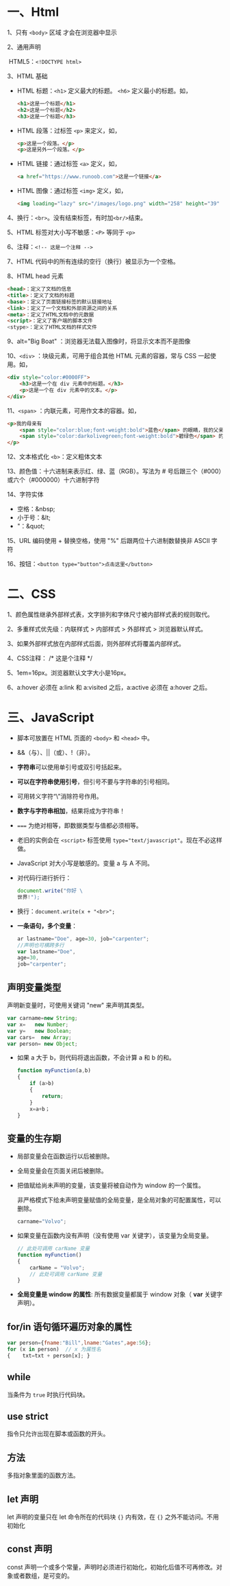 # 一、Html

1、只有 `<body>` 区域 才会在浏览器中显示

2、通用声明

​    HTML5：`<!DOCTYPE html>`

3、HTML 基础

+ HTML 标题：`<h1>` 定义最大的标题。 `<h6>` 定义最小的标题。如，
  
  ```html
  <h1>这是一个标题</h1>
  <h2>这是一个标题</h2>
  <h3>这是一个标题</h3>
  ```

+ HTML 段落：过标签 `<p>` 来定义，如，
  
  ```html
  <p>这是一个段落。</p>
  <p>这是另外一个段落。</p>
  ```

+ HTML 链接：通过标签 `<a>` 定义，如，
  
  ```html
  <a href="https://www.runoob.com">这是一个链接</a>
  ```

+ HTML 图像：通过标签 `<img>` 定义，如，
  
  ```html
  <img loading="lazy" src="/images/logo.png" width="258" height="39" />
  ```

4、换行：`<br>`。没有结束标签，有时加`<br/>`结束。

5、HTML 标签对大小写不敏感：`<P>` 等同于 `<p>`

6、注释：`<!-- 这是一个注释 -->`

7、HTML 代码中的所有连续的空行（换行）被显示为一个空格。

8、HTML head 元素

```html
<head>：定义了文档的信息
<title>：定义了文档的标题
<base>：定义了页面链接标签的默认链接地址
<link>：定义了一个文档和外部资源之间的关系
<meta>：定义了HTML文档中的元数据
<script>：定义了客户端的脚本文件
<stype>：定义了HTML文档的样式文件
```

9、alt="Big Boat" ：浏览器无法载入图像时，将显示文本而不是图像

10、`<div>` ：块级元素，可用于组合其他 HTML 元素的容器，常与 CSS 一起使用。如，

```html
<div style="color:#0000FF">
    <h3>这是一个在 div 元素中的标题。</h3>
    <p>这是一个在 div 元素中的文本。</p>
</div>
```

11、`<span>` ：内联元素，可用作文本的容器。如，

```html
<p>我的母亲有 
    <span style="color:blue;font-weight:bold">蓝色</span> 的眼睛，我的父亲有 
    <span style="color:darkolivegreen;font-weight:bold">碧绿色</span> 的眼睛。
</p>
```

12、文本格式化
        `<b>`：定义粗体文本

13、颜色值：十六进制来表示红、绿、蓝（RGB）。写法为 # 号后跟三个（#000）或六个（#000000）十六进制字符

14、字符实体

+ 空格：\&nbsp;
+ 小于号：\&lt;
+ \"：\&quot;

15、URL 编码使用 + 替换空格，使用 "%" 后跟两位十六进制数替换非 ASCII 字符

16、按钮：`<button type="button">点击这里</button>`      

# 二、CSS

1、颜色属性继承外部样式表，文字排列和字体尺寸被内部样式表的规则取代。

2、多重样式优先级：内联样式 > 内部样式 > 外部样式 > 浏览器默认样式。

3、如果外部样式放在内部样式后面，则外部样式将覆盖内部样式。

4、CSS注释： /* 这是个注释 */

5、1em=16px。浏览器默认文字大小是16px。

6、a:hover 必须在 a:link 和 a:visited 之后，a:active 必须在 a:hover 之后。

# 三、JavaScript

+ 脚本可放置在 HTML 页面的 `<body>` 和 `<head>` 中。

+ &&（与）、||（或）、!（非）。

+ **字符串**可以使用单引号或双引号括起来。

+ **可以在字符串使用引号**，但引号不要与字符串的引号相同。

+ 可用转义字符“\”消除符号作用。

+ **数字与字符串相加**，结果将成为字符串！

+ `===` 为绝对相等，即数据类型与值都必须相等。

+ 老旧的实例会在 `<script>` 标签使用 `type="text/javascript"`。现在不必这样做。

+ JavaScript 对大小写是敏感的。变量 a 与 A 不同。

+ 对代码行进行折行：
  
  ```javascript
  document.write("你好 \ 
  世界!");
  ```

+ 换行：`document.write(x + "<br>";`

+ **一条语句，多个变量**：
  
  ```javascript
  ar lastname="Doe", age=30, job="carpenter";
  //声明也可横跨多行
  var lastname="Doe",
  age=30,
  job="carpenter";
  ```

## 声明变量类型

  声明新变量时，可使用关键词 "new" 来声明其类型。

```javascript
var carname=new String;
var x=   new Number;
var y=   new Boolean;
var cars=  new Array;
var person= new Object;
```

+ 如果 a 大于 b，则代码将退出函数，不会计算 a 和 b 的和。
  
  ```javascript
  function myFunction(a,b) 
  {    
      if (a>b)    
      {        
          return;    
      }    
      x=a+b； 
  }
  ```

## 变量的生存期

- 局部变量会在函数运行以后被删除。

- 全局变量会在页面关闭后被删除。
+ 把值赋给尚未声明的变量，该变量将被自动作为 window 的一个属性。
  
  非严格模式下给未声明变量赋值的全局变量，是全局对象的可配置属性，可以删除。
  
  ```javascript
  carname="Volvo";
  ```

+ 如果变量在函数内没有声明（没有使用 var 关键字），该变量为全局变量。
  
  ```javascript
  // 此处可调用 carName 变量  
  function myFunction() 
  {    
      carName = "Volvo";    
      // 此处可调用 carName 变量 
  }
  ```

+ **全局变量是 window 的属性**: 所有数据变量都属于 window 对象（ **var** 关键字声明）。

## for/in 语句循环遍历对象的属性

```javascript
var person={fname:"Bill",lname:"Gates",age:56};   
for (x in person)  // x 为属性名 
{    txt=txt + person[x]; }
```

## while

 当条件为 `true` 时执行代码块。

## use strict

指令只允许出现在脚本或函数的开头。

## 方法

多指对象里面的函数方法。

## let 声明

let 声明的变量只在 let 命令所在的代码块 `{}` 内有效，在 `{}` 之外不能访问。不用初始化

## const 声明

const 声明一个或多个常量，声明时必须进行初始化，初始化后值不可再修改。对象或者数组，是可变的。